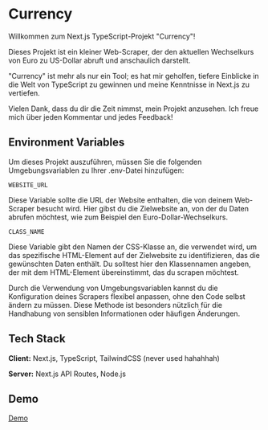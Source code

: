 
# Currency
Willkommen zum Next.js TypeScript-Projekt "Currency"!


Dieses Projekt ist ein kleiner Web-Scraper, der den aktuellen Wechselkurs von Euro zu US-Dollar abruft und anschaulich darstellt. 


"Currency" ist mehr als nur ein Tool; es hat mir geholfen, tiefere Einblicke in die Welt von TypeScript zu gewinnen und meine Kenntnisse in Next.js zu vertiefen. 


Vielen Dank, dass du dir die Zeit nimmst, mein Projekt anzusehen. Ich freue mich über jeden Kommentar und jedes Feedback!


## Environment Variables

Um dieses Projekt auszuführen, müssen Sie die folgenden Umgebungsvariablen zu Ihrer .env-Datei hinzufügen:

`WEBSITE_URL`

Diese Variable sollte die URL der Website enthalten, die von deinem Web-Scraper besucht wird. Hier gibst du die Zielwebsite an, von der du Daten abrufen möchtest, wie zum Beispiel den Euro-Dollar-Wechselkurs.

`CLASS_NAME`

Diese Variable gibt den Namen der CSS-Klasse an, die verwendet wird, um das spezifische HTML-Element auf der Zielwebsite zu identifizieren, das die gewünschten Daten enthält. Du solltest hier den Klassennamen angeben, der mit dem HTML-Element übereinstimmt, das du scrapen möchtest.


Durch die Verwendung von Umgebungsvariablen kannst du die Konfiguration deines Scrapers flexibel anpassen, ohne den Code selbst ändern zu müssen. Diese Methode ist besonders nützlich für die Handhabung von sensiblen Informationen oder häufigen Änderungen.
## Tech Stack

**Client:** Next.js, TypeScript, TailwindCSS (never used hahahhah)

**Server:** Next.js API Routes, Node.js


 

## Demo

[Demo](https://currentexchangeratebetweeneuroandusd.netlify.app/)

